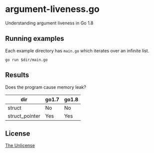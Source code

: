 # argument-liveness.go

Understanding argument liveness in Go 1.8


## Running examples

Each example directory has `main.go` which iterates over an infinite list.

```
go run $dir/main.go
```


## Results

Does the program cause memory leak?

dir | go1.7 | go1.8
---------|-------|------
struct | No | No
struct\_pointer | Yes | Yes


## License

[The Unlicense](https://unlicense.org)
